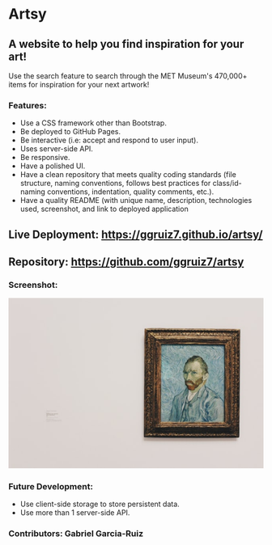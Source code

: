 # Artsy
## A website to help you find inspiration for your art!

Use the search feature to search through the MET Museum's 470,000+ items for inspiration for your next artwork!

### Features:
- Use a CSS framework other than Bootstrap.
- Be deployed to GitHub Pages.
- Be interactive (i.e: accept and respond to user input).
- Uses server-side API.
- Be responsive.
- Have a polished UI.
- Have a clean repository that meets quality coding standards (file structure, naming conventions, follows best practices for class/id-naming conventions, indentation, quality comments, etc.).
- Have a quality README (with unique name, description, technologies used, screenshot, and link to deployed application

## Live Deployment: https://ggruiz7.github.io/artsy/

## Repository: https://github.com/ggruiz7/artsy

### Screenshot:
![image](https://github.com/ggruiz7/artsy/blob/main/assets/images/hero-banner.jpg)

### Future Development:
- Use client-side storage to store persistent data.
- Use more than 1 server-side API.

### Contributors: Gabriel Garcia-Ruiz
